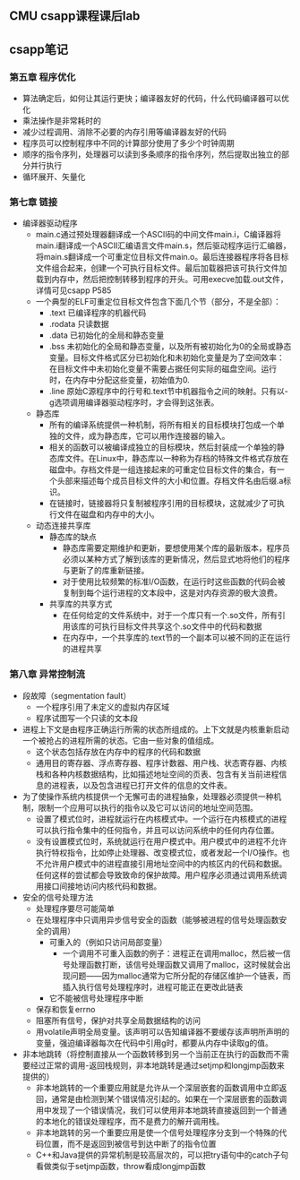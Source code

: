 ## CMU csapp课程课后lab
## csapp笔记
### 第五章 程序优化
* 算法确定后，如何让其运行更快；编译器友好的代码，什么代码编译器可以优化
* 乘法操作是非常耗时的
* 减少过程调用、消除不必要的内存引用等编译器友好的代码
* 程序员可以控制程序中不同的计算部分使用了多少个时钟周期
* 顺序的指令序列，处理器可以读到多条顺序的指令序列，然后提取出独立的部分并行执行
* 循环展开、矢量化
### 第七章 链接
* 编译器驱动程序
	* main.c通过预处理器翻译成一个ASCII码的中间文件main.i，C编译器将main.i翻译成一个ASCII汇编语言文件main.s，然后驱动程序运行汇编器，将main.s翻译成一个可重定位目标文件main.o。最后连接器程序将各目标文件组合起来，创建一个可执行目标文件。最后加载器把该可执行文件加载到内存中，然后把控制转移到程序的开头。可用execve加载.out文件，详情可见csapp P585
	* 一个典型的ELF可重定位目标文件包含下面几个节（部分，不是全部）：
		* .text 已编译程序的机器代码
		* .rodata 只读数据
		* .data 已初始化的全局和静态变量
		* .bss 未初始化的全局和静态变量，以及所有被初始化为0的全局或静态变量。目标文件格式区分已初始化和未初始化变量是为了空间效率：在目标文件中未初始化变量不需要占据任何实际的磁盘空间。运行时，在内存中分配这些变量，初始值为0.
		* .line 原始C源程序中的行号和.text节中机器指令之间的映射。只有以-g选项调用编译器驱动程序时，才会得到这张表。
	* 静态库
		* 所有的编译系统提供一种机制，将所有相关的目标模块打包成一个单独的文件，成为静态库，它可以用作连接器的输入。
		* 相关的函数可以被编译成独立的目标模块，然后封装成一个单独的静态库文件。在Linux中，静态库以一种称为存档的特殊文件格式存放在磁盘中。存档文件是一组连接起来的可重定位目标文件的集合，有一个头部来描述每个成员目标文件的大小和位置。存档文件名由后缀.a标识。
		* 在链接时，链接器将只复制被程序引用的目标模块，这就减少了可执行文件在磁盘和内存中的大小。
	* 动态连接共享库
		* 静态库的缺点
			* 静态库需要定期维护和更新，要想使用某个库的最新版本，程序员必须以某种方式了解到该库的更新情况，然后显式地将他们的程序与更新了的库重新链接。
			* 对于使用比较频繁的标准I/O函数，在运行时这些函数的代码会被复制到每个运行进程的文本段中，这是对内存资源的极大浪费。
		* 共享库的共享方式
			* 在任何给定的文件系统中，对于一个库只有一个.so文件，所有引用该库的可执行目标文件共享这个.so文件中的代码和数据
			* 在内存中，一个共享库的.text节的一个副本可以被不同的正在运行的进程共享
### 第八章 异常控制流
* 段故障（segmentation fault）
	* 一个程序引用了未定义的虚拟内存区域
	* 程序试图写一个只读的文本段
* 进程上下文是由程序正确运行所需的状态所组成的。上下文就是内核重新启动一个被抢占的进程所需的状态。它由一些对象的值组成。
	* 这个状态包括存放在内存中的程序的代码和数据
	* 通用目的寄存器、浮点寄存器、程序计数器、用户栈、状态寄存器、内核栈和各种内核数据结构，比如描述地址空间的页表、包含有关当前进程信息的进程表，以及包含进程已打开文件的信息的文件表。
* 为了使操作系统内核提供一个无懈可击的进程抽象，处理器必须提供一种机制，限制一个应用可以执行的指令以及它可以访问的地址空间范围。
	* 设置了模式位时，进程就运行在内核模式中。一个运行在内核模式的进程可以执行指令集中的任何指令，并且可以访问系统中的任何内存位置。
	* 没有设置模式位时，系统就运行在用户模式中。用户模式中的进程不允许执行特权指令，比如停止处理器、改变模式位，或者发起一个I/O操作。也不允许用户模式中的进程直接引用地址空间中的内核区内的代码和数据。任何这样的尝试都会导致致命的保护故障。用户程序必须通过调用系统调用接口间接地访问内核代码和数据。
* 安全的信号处理方法
	* 处理程序要尽可能简单
	* 在处理程序中只调用异步信号安全的函数（能够被进程的信号处理函数安全的调用）
		* 可重入的（例如只访问局部变量）
			* 一个调用不可重入函数的例子：进程正在调用malloc，然后被一信号处理函数打断，该信号处理函数又调用了malloc，这时候就会出现问题——因为malloc通常为它所分配的存储区维护一个链表，而插入执行信号处理程序时，进程可能正在更改此链表
		* 它不能被信号处理程序中断
	* 保存和恢复errno
	* 阻塞所有信号，保护对共享全局数据结构的访问
	* 用volatile声明全局变量。该声明可以告知编译器不要缓存该声明所声明的变量，强迫编译器每次在代码中引用g时，都要从内存中读取g的值。
* 非本地跳转（将控制直接从一个函数转移到另一个当前正在执行的函数而不需要经过正常的调用-返回栈规则，非本地跳转是通过setjmp和longjmp函数来提供的）
	* 非本地跳转的一个重要应用就是允许从一个深层嵌套的函数调用中立即返回，通常是由检测到某个错误情况引起的。如果在一个深层嵌套的函数调用中发现了一个错误情况，我们可以使用非本地跳转直接返回到一个普通的本地化的错误处理程序，而不是费力的解开调用栈。
	* 非本地跳转的另一个重要应用是使一个信号处理程序分支到一个特殊的代码位置，而不是返回到被信号到达中断了的指令位置
	* C++和Java提供的异常机制是较高层次的，可以把try语句中的catch子句看做类似于setjmp函数，throw看成longjmp函数